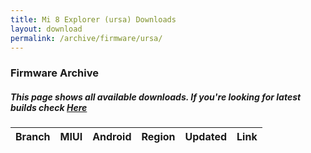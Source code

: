 ```yaml
---
title: Mi 8 Explorer (ursa) Downloads
layout: download
permalink: /archive/firmware/ursa/
---
```


### Firmware Archive
##### This page shows all available downloads. If you're looking for latest builds check [Here](/firmware/ursa/)


<div class="table-responsive-md">
<table id="firmware" class="compact table table-striped table-hover table-sm">
    <thead class="thead-dark">
        <tr>
            <th>Branch</th>
            <th>MIUI</th>
            <th>Android</th>
            <th>Region</th>
            <th>Updated</th>
            <th>Link</th>
        </tr>
    </thead>
    <script>loadFirmwareDownloads('ursa', 'full')</script>
</table>
</div>
